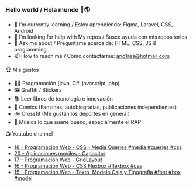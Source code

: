 ### Hello world / Hola mundo 👋🌎

<!--
**xaca/xaca** is a ✨ _special_ ✨ repository because its `README.md` (this file) appears on your GitHub profile.

Here are some ideas to get you started:
-->

- 🌱 I’m currently learning / Estoy aprendiendo: Figma, Laravel, CSS, Android
- 🤔 I’m looking for help with My repos / Busco ayuda con mis repositorios
- 💬 Ask me about / Preguntame acerca de: HTML, CSS, JS & programming 
- 📫 How to reach me / Como contactarme: and1res@hotmail.com

🏆 Mis gustos
- 👨‍💻 Programación (java, C#, javascript, php)
- 🖼️ Graffiti / Stickers
- 📚 Leer libros de tecnología e innovación
- 💢 Comics (Fanzines, autobiografías, publicaciones independientes)
- 🚲 Crossfit (Me gustan los deportes en general)
- 🎤 Música lo que suene bueno, especialmente el RAP
<!--
📝 Frases
- "I only smile in the dark, I only smile when it's complicated" Raybiez
- "De lo que ves créete la mitad de lo que no ves no te creas nada" Kase O
-->
📺 Youtube channel
<!-- BLOG-POST-LIST:START -->
- [18 - Programación Web - CSS - Media Queries #media #queries #css](https://www.youtube.com/watch?v=zpRVSoNCvwc)
- [20 - Aplicaciones moviles - Capacitor](https://www.youtube.com/watch?v=4_BNDDMjVb8)
- [17 - Programación Web - GridLayout](https://www.youtube.com/watch?v=pe8vSzBG33k)
- [16 - Programación Web - CSS Flexbox #flexbox #css](https://www.youtube.com/watch?v=DNXkgr6xFbo)
- [15 - Programación Web - Texto, Modelo Caja y Tipografia #font #box #model](https://www.youtube.com/watch?v=V5blAuI4X2s)
<!-- BLOG-POST-LIST:END -->
